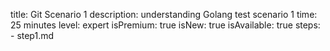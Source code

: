title: Git Scenario 1
description: understanding Golang test scenario 1
time: 25 minutes
level: expert
isPremium: true
isNew: true
isAvailable: true
steps:
    - step1.md